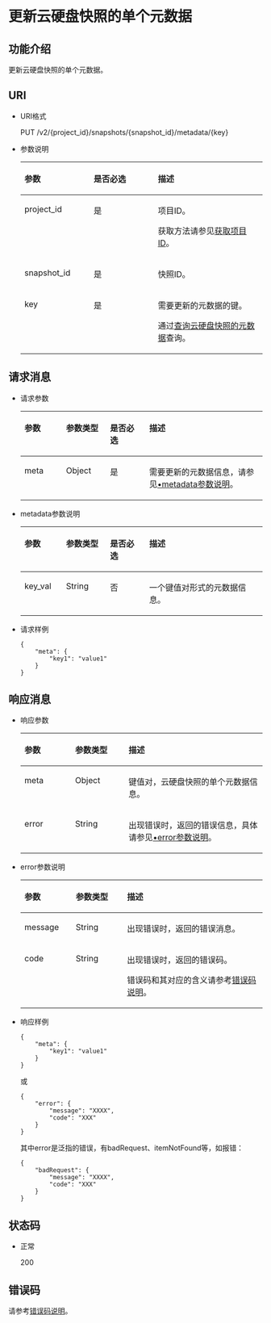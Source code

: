 # 更新云硬盘快照的单个元数据<a name="evs_04_2101"></a>

## 功能介绍<a name="section4805694511340"></a>

更新云硬盘快照的单个元数据。

## URI<a name="section268627411340"></a>

-   URI格式

    PUT /v2/\{project\_id\}/snapshots/\{snapshot\_id\}/metadata/\{key\}

-   参数说明

    <a name="table5655293911340"></a>
    <table><thead align="left"><tr id="row4718979611340"><th class="cellrowborder" valign="top" width="28.57%" id="mcps1.1.4.1.1"><p id="p6427715211340"><a name="p6427715211340"></a><a name="p6427715211340"></a>参数</p>
    </th>
    <th class="cellrowborder" valign="top" width="26.529999999999998%" id="mcps1.1.4.1.2"><p id="p3906685711340"><a name="p3906685711340"></a><a name="p3906685711340"></a>是否必选</p>
    </th>
    <th class="cellrowborder" valign="top" width="44.9%" id="mcps1.1.4.1.3"><p id="p1029885411340"><a name="p1029885411340"></a><a name="p1029885411340"></a>描述</p>
    </th>
    </tr>
    </thead>
    <tbody><tr id="row2890086411340"><td class="cellrowborder" valign="top" width="28.57%" headers="mcps1.1.4.1.1 "><p id="p5926863811340"><a name="p5926863811340"></a><a name="p5926863811340"></a>project_id</p>
    </td>
    <td class="cellrowborder" valign="top" width="26.529999999999998%" headers="mcps1.1.4.1.2 "><p id="p3603037711340"><a name="p3603037711340"></a><a name="p3603037711340"></a>是</p>
    </td>
    <td class="cellrowborder" valign="top" width="44.9%" headers="mcps1.1.4.1.3 "><p id="p3277940011340"><a name="p3277940011340"></a><a name="p3277940011340"></a>项目ID。</p>
    <p id="p55811451337"><a name="p55811451337"></a><a name="p55811451337"></a>获取方法请参见<a href="获取项目ID.md">获取项目ID</a>。</p>
    </td>
    </tr>
    <tr id="row2657914711340"><td class="cellrowborder" valign="top" width="28.57%" headers="mcps1.1.4.1.1 "><p id="p542726811340"><a name="p542726811340"></a><a name="p542726811340"></a>snapshot_id</p>
    </td>
    <td class="cellrowborder" valign="top" width="26.529999999999998%" headers="mcps1.1.4.1.2 "><p id="p3695552511340"><a name="p3695552511340"></a><a name="p3695552511340"></a>是</p>
    </td>
    <td class="cellrowborder" valign="top" width="44.9%" headers="mcps1.1.4.1.3 "><p id="p4060754311340"><a name="p4060754311340"></a><a name="p4060754311340"></a>快照ID。</p>
    </td>
    </tr>
    <tr id="row2758984514653"><td class="cellrowborder" valign="top" width="28.57%" headers="mcps1.1.4.1.1 "><p id="p2018501114653"><a name="p2018501114653"></a><a name="p2018501114653"></a>key</p>
    </td>
    <td class="cellrowborder" valign="top" width="26.529999999999998%" headers="mcps1.1.4.1.2 "><p id="p2437320514653"><a name="p2437320514653"></a><a name="p2437320514653"></a>是</p>
    </td>
    <td class="cellrowborder" valign="top" width="44.9%" headers="mcps1.1.4.1.3 "><p id="p2807261214653"><a name="p2807261214653"></a><a name="p2807261214653"></a>需要更新的元数据的键。</p>
    <p id="p33712417385"><a name="p33712417385"></a><a name="p33712417385"></a>通过<a href="查询云硬盘快照的元数据-Cinder-v3.md">查询云硬盘快照的元数据</a>查询。</p>
    </td>
    </tr>
    </tbody>
    </table>


## 请求消息<a name="section87667311340"></a>

-   请求参数

    <a name="table31588048"></a>
    <table><thead align="left"><tr id="row57330849"><th class="cellrowborder" valign="top" width="17.171717171717173%" id="mcps1.1.5.1.1"><p id="p13287175"><a name="p13287175"></a><a name="p13287175"></a>参数</p>
    </th>
    <th class="cellrowborder" valign="top" width="18.181818181818183%" id="mcps1.1.5.1.2"><p id="p2519427"><a name="p2519427"></a><a name="p2519427"></a>参数类型</p>
    </th>
    <th class="cellrowborder" valign="top" width="16.161616161616163%" id="mcps1.1.5.1.3"><p id="p2747002"><a name="p2747002"></a><a name="p2747002"></a>是否必选</p>
    </th>
    <th class="cellrowborder" valign="top" width="48.484848484848484%" id="mcps1.1.5.1.4"><p id="p21180630"><a name="p21180630"></a><a name="p21180630"></a>描述</p>
    </th>
    </tr>
    </thead>
    <tbody><tr id="row53167494153413"><td class="cellrowborder" valign="top" width="17.171717171717173%" headers="mcps1.1.5.1.1 "><p id="p11599783153413"><a name="p11599783153413"></a><a name="p11599783153413"></a>meta</p>
    </td>
    <td class="cellrowborder" valign="top" width="18.181818181818183%" headers="mcps1.1.5.1.2 "><p id="p58405153413"><a name="p58405153413"></a><a name="p58405153413"></a>Object</p>
    </td>
    <td class="cellrowborder" valign="top" width="16.161616161616163%" headers="mcps1.1.5.1.3 "><p id="p4730855153413"><a name="p4730855153413"></a><a name="p4730855153413"></a>是</p>
    </td>
    <td class="cellrowborder" valign="top" width="48.484848484848484%" headers="mcps1.1.5.1.4 "><p id="p47654998153413"><a name="p47654998153413"></a><a name="p47654998153413"></a>需要更新的元数据信息，请参见<a href="#li54973602211845">•metadata参数说明</a>。</p>
    </td>
    </tr>
    </tbody>
    </table>

-   <a name="li54973602211845"></a>metadata参数说明

    <a name="table32717123212358"></a>
    <table><thead align="left"><tr id="row2280240212358"><th class="cellrowborder" valign="top" width="17.171717171717173%" id="mcps1.1.5.1.1"><p id="p50481723212358"><a name="p50481723212358"></a><a name="p50481723212358"></a>参数</p>
    </th>
    <th class="cellrowborder" valign="top" width="18.181818181818183%" id="mcps1.1.5.1.2"><p id="p62487767212358"><a name="p62487767212358"></a><a name="p62487767212358"></a>参数类型</p>
    </th>
    <th class="cellrowborder" valign="top" width="16.161616161616163%" id="mcps1.1.5.1.3"><p id="p28344363212358"><a name="p28344363212358"></a><a name="p28344363212358"></a>是否必选</p>
    </th>
    <th class="cellrowborder" valign="top" width="48.484848484848484%" id="mcps1.1.5.1.4"><p id="p14192096212358"><a name="p14192096212358"></a><a name="p14192096212358"></a>描述</p>
    </th>
    </tr>
    </thead>
    <tbody><tr id="row8709150212358"><td class="cellrowborder" valign="top" width="17.171717171717173%" headers="mcps1.1.5.1.1 "><p id="p34352524212358"><a name="p34352524212358"></a><a name="p34352524212358"></a>key_val</p>
    </td>
    <td class="cellrowborder" valign="top" width="18.181818181818183%" headers="mcps1.1.5.1.2 "><p id="p31091026212358"><a name="p31091026212358"></a><a name="p31091026212358"></a>String</p>
    </td>
    <td class="cellrowborder" valign="top" width="16.161616161616163%" headers="mcps1.1.5.1.3 "><p id="p35345177212358"><a name="p35345177212358"></a><a name="p35345177212358"></a>否</p>
    </td>
    <td class="cellrowborder" valign="top" width="48.484848484848484%" headers="mcps1.1.5.1.4 "><p id="p44387080212358"><a name="p44387080212358"></a><a name="p44387080212358"></a>一个键值对形式的元数据信息。</p>
    </td>
    </tr>
    </tbody>
    </table>

-   请求样例

    ```
    {
        "meta": {
            "key1": "value1"
        }
    }
    ```


## 响应消息<a name="section5147449911340"></a>

-   响应参数

    <a name="table11977025201856"></a>
    <table><thead align="left"><tr id="row8102228201856"><th class="cellrowborder" valign="top" width="20.93%" id="mcps1.1.4.1.1"><p id="p10767936126"><a name="p10767936126"></a><a name="p10767936126"></a>参数</p>
    </th>
    <th class="cellrowborder" valign="top" width="22.09%" id="mcps1.1.4.1.2"><p id="p3642697315541"><a name="p3642697315541"></a><a name="p3642697315541"></a>参数类型</p>
    </th>
    <th class="cellrowborder" valign="top" width="56.98%" id="mcps1.1.4.1.3"><p id="p17319263201856"><a name="p17319263201856"></a><a name="p17319263201856"></a>描述</p>
    </th>
    </tr>
    </thead>
    <tbody><tr id="row60683035201856"><td class="cellrowborder" valign="top" width="20.93%" headers="mcps1.1.4.1.1 "><p id="p16378828201856"><a name="p16378828201856"></a><a name="p16378828201856"></a>meta</p>
    </td>
    <td class="cellrowborder" valign="top" width="22.09%" headers="mcps1.1.4.1.2 "><p id="p6490369115541"><a name="p6490369115541"></a><a name="p6490369115541"></a>Object</p>
    </td>
    <td class="cellrowborder" valign="top" width="56.98%" headers="mcps1.1.4.1.3 "><p id="p20205612201856"><a name="p20205612201856"></a><a name="p20205612201856"></a>键值对，云硬盘快照的单个元数据信息。</p>
    </td>
    </tr>
    <tr id="row6728134181412"><td class="cellrowborder" valign="top" width="20.93%" headers="mcps1.1.4.1.1 "><p id="p129522216412"><a name="p129522216412"></a><a name="p129522216412"></a>error</p>
    </td>
    <td class="cellrowborder" valign="top" width="22.09%" headers="mcps1.1.4.1.2 "><p id="p1595262111415"><a name="p1595262111415"></a><a name="p1595262111415"></a>String</p>
    </td>
    <td class="cellrowborder" valign="top" width="56.98%" headers="mcps1.1.4.1.3 "><p id="p109527215417"><a name="p109527215417"></a><a name="p109527215417"></a>出现错误时，返回的错误信息，具体请参见<a href="#li0419202382514">•error参数说明</a>。</p>
    </td>
    </tr>
    </tbody>
    </table>

-   <a name="li0419202382514"></a>error参数说明

    <a name="evs_04_2013_table15441099103019"></a>
    <table><thead align="left"><tr id="evs_04_2013_row54094047103019"><th class="cellrowborder" valign="top" width="21.17788221177882%" id="mcps1.1.4.1.1"><p id="evs_04_2013_p19541716103019"><a name="evs_04_2013_p19541716103019"></a><a name="evs_04_2013_p19541716103019"></a>参数</p>
    </th>
    <th class="cellrowborder" valign="top" width="21.17788221177882%" id="mcps1.1.4.1.2"><p id="evs_04_2013_p39375186103019"><a name="evs_04_2013_p39375186103019"></a><a name="evs_04_2013_p39375186103019"></a>参数类型</p>
    </th>
    <th class="cellrowborder" valign="top" width="57.64423557644236%" id="mcps1.1.4.1.3"><p id="evs_04_2013_p38578950103019"><a name="evs_04_2013_p38578950103019"></a><a name="evs_04_2013_p38578950103019"></a>描述</p>
    </th>
    </tr>
    </thead>
    <tbody><tr id="evs_04_2013_row59401790103019"><td class="cellrowborder" valign="top" width="21.17788221177882%" headers="mcps1.1.4.1.1 "><p id="evs_04_2013_p46815658103019"><a name="evs_04_2013_p46815658103019"></a><a name="evs_04_2013_p46815658103019"></a>message</p>
    </td>
    <td class="cellrowborder" valign="top" width="21.17788221177882%" headers="mcps1.1.4.1.2 "><p id="evs_04_2013_p33971979103019"><a name="evs_04_2013_p33971979103019"></a><a name="evs_04_2013_p33971979103019"></a>String</p>
    </td>
    <td class="cellrowborder" valign="top" width="57.64423557644236%" headers="mcps1.1.4.1.3 "><p id="evs_04_2013_p21623243103019"><a name="evs_04_2013_p21623243103019"></a><a name="evs_04_2013_p21623243103019"></a>出现错误时，返回的错误消息。</p>
    </td>
    </tr>
    <tr id="evs_04_2013_row60391466103019"><td class="cellrowborder" valign="top" width="21.17788221177882%" headers="mcps1.1.4.1.1 "><p id="evs_04_2013_p59870541103019"><a name="evs_04_2013_p59870541103019"></a><a name="evs_04_2013_p59870541103019"></a>code</p>
    </td>
    <td class="cellrowborder" valign="top" width="21.17788221177882%" headers="mcps1.1.4.1.2 "><p id="evs_04_2013_p17675690103019"><a name="evs_04_2013_p17675690103019"></a><a name="evs_04_2013_p17675690103019"></a>String</p>
    </td>
    <td class="cellrowborder" valign="top" width="57.64423557644236%" headers="mcps1.1.4.1.3 "><p id="evs_04_2013_p6087468103019"><a name="evs_04_2013_p6087468103019"></a><a name="evs_04_2013_p6087468103019"></a>出现错误时，返回的错误码。</p>
    <p id="evs_04_2013_p54787218103019"><a name="evs_04_2013_p54787218103019"></a><a name="evs_04_2013_p54787218103019"></a>错误码和其对应的含义请参考<a href="错误码说明.md">错误码说明</a>。</p>
    </td>
    </tr>
    </tbody>
    </table>

-   响应样例

    ```
    {
        "meta": {
            "key1": "value1"
        }
    }
    ```

    或

    ```
    {
        "error": {
            "message": "XXXX", 
            "code": "XXX"
        }
    }
    ```

    其中error是泛指的错误，有badRequest、itemNotFound等，如报错：

    ```
    {
        "badRequest": {
            "message": "XXXX", 
            "code": "XXX"
        }
    }
    ```


## 状态码<a name="section1751558211340"></a>

-   正常

    200


## 错误码<a name="section431317151242"></a>

请参考[错误码说明](错误码说明.md)。

